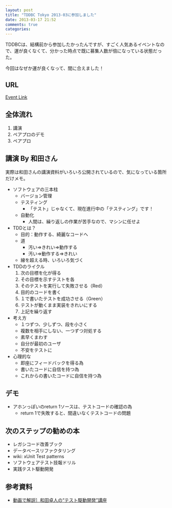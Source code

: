 ```yaml
---
layout: post
title: "TDDBC Tokyo 2013-03に参加しました"
date: 2013-03-17 21:52
comments: true
categories:
---
```

TDDBCは、結構前から参加したかったんですが、すごく人気あるイベントなので、運が良くなくて、分かった時点で既に募集人数が倍になっている状態だった。

今回はなぜか運が良くなって、間に合えました！

## URL
[Event Link](http://tddbc.doorkeeper.jp/events/2904)

## 全体流れ
1. 講演
2. ペアプロのデモ
3. ペアプロ

## 講演 By 和田さん
実際は和田さんの講演資料がいろいろ公開されているので、気になっている箇所だけメモ。

* ソフトウェアの三本柱
  * バージョン管理
  * テスティング
    * 「テスト」じゃなくて、現在進行中の「テスティング」です！
  * 自動化
    * 人間は、繰り返しの作業が苦手なので、マシンに任せよ
* TDDとは？
  * 目的：動作する、綺麗なコードへ
  * 道
    * 汚い⇒きれい⇒動作する
    * 汚い⇒動作する⇒きれい
  * 線を超える時、いろいろ気づく
* TDDのライクル
  1. 次の目標を化が得る
  2. その目標を示すテストを各
  3. そのテストを実行して失敗させる（Red）
  4. 目的のコードを書く
  5. １で書いたテストを成功させる（Green）
  6. テストが動くまま実装をきれいにする
  7. 上記を繰り返す
* 考え方
  * １つずつ、少しずつ、段を小さく
  * 複数を相手にしない、一つずつ対処する
  * 素早くまわす
  * 自分が最初のユーザ
  * 不安をテストに
* 心理的な
  * 即座にフィードバックを得る為
  * 書いたコードに自信を持つ為
  * これからの書いたコードに自信を持つ為

## デモ
* アホンっぽいのreturn 1ソースは、テストコードの確認の為
  * return 1で失敗すると、間違いなくテストコードの問題

## 次のステップの勧めの本
* レガシコード改善ブック
* データベースリファクタリング
* wiki: xUnit Test patterns
* ソフトウェアテスト技報ドリル
* 実践テスト駆動開発

## 参考資料
* [動画で解説］和田卓人の“テスト駆動開発”講座](http://gihyo.jp/dev/serial/01/tdd)
